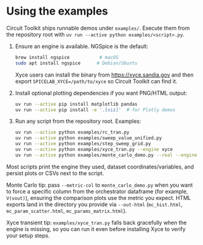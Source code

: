 # Using the examples

Circuit Toolkit ships runnable demos under `examples/`. Execute them from the
repository root with `uv run --active python examples/<script>.py`.

1. Ensure an engine is available. NGSpice is the default:
   ```bash
   brew install ngspice           # macOS
   sudo apt install ngspice      # Debian/Ubuntu
   ```

   Xyce users can install the binary from <https://xyce.sandia.gov> and then export
   `SPICELAB_XYCE=/path/to/xyce` so Circuit Toolkit can find it.

2. Install optional plotting dependencies if you want PNG/HTML output:
   ```bash
   uv run --active pip install matplotlib pandas
   uv run --active pip install -e '.[viz]'  # for Plotly demos
   ```

3. Run any script from the repository root. Examples:
   ```bash
   uv run --active python examples/rc_tran.py
   uv run --active python examples/sweep_value_unified.py
   uv run --active python examples/step_sweep_grid.py
   uv run --active python examples/xyce_tran.py --engine xyce
   uv run --active python examples/monte_carlo_demo.py --real --engine ngspice --workers 2 --metric-col "V(vout)"
   ```

Most scripts print the engine they used, dataset coordinates/variables, and
persist plots or CSVs next to the script.

Monte Carlo tip: pass `--metric-col` to `monte_carlo_demo.py` when you want to force a
specific column from the orchestrator dataframe (for example, `V(vout)`), ensuring
the comparison plots use the metric you expect. HTML exports land in the directory
you provide via `--out-html` (`mc_hist.html`, `mc_param_scatter.html`, `mc_params_matrix.html`).

Xyce transient tip: `examples/xyce_tran.py` falls back gracefully when the engine
is missing, so you can run it even before installing Xyce to verify your setup steps.
